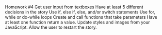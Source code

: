 Homework #4
Get user input from textboxes
Have at least 5 different decisions in the story
Use if, else if, else, and/or switch statements
Use for, while or do-while loops
Create and call functions that take parameters
Have at least one function return a value.
Update styles and images from your JavaScript.
Allow the user to restart the story.
